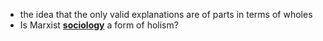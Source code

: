- the idea that the only valid explanations are of parts in terms of wholes 
- Is Marxist **[sociology](../notes/sociology)** a form of holism?